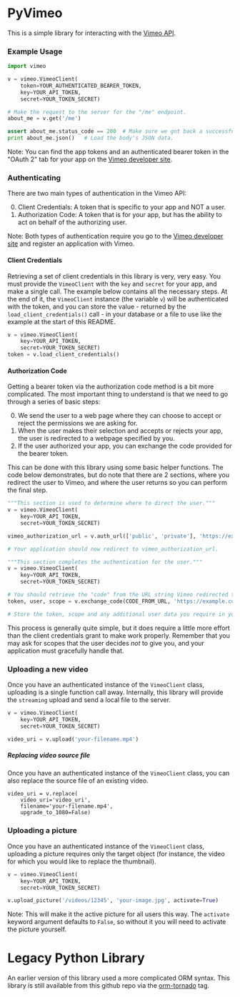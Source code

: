 # PyVimeo

This is a simple library for interacting with the [Vimeo API](https://developers.vimeo.com).

### Example Usage

```python
import vimeo

v = vimeo.VimeoClient(
    token=YOUR_AUTHENTICATED_BEARER_TOKEN,
    key=YOUR_API_TOKEN,
    secret=YOUR_TOKEN_SECRET)

# Make the request to the server for the "/me" endpoint.
about_me = v.get('/me')

assert about_me.status_code == 200  # Make sure we got back a successful response.
print about_me.json()   # Load the body's JSON data.

```

Note:  You can find the app tokens and an authenticated bearer token in the "OAuth 2" tab for your app on the [Vimeo developer site](https://developer.vimeo.com/apps).

### Authenticating

There are two main types of authentication in the Vimeo API:

0. Client Credentials: A token that is specific to your app and NOT a user.
0. Authorization Code: A token that is for your app, but has the ability to act on behalf of the authorizing user.

Note:  Both types of authentication require you go to the [Vimeo developer site](https://developer.vimeo.com/apps) and register an application with Vimeo.

#### Client Credentials

Retrieving a set of client credentials in this library is very, very easy.  You must provide the `VimeoClient` with the `key` and `secret` for your app, and make a single call.  The example below contains all the necessary steps.  At the end of it, the `VimeoClient` instance (the variable `v`) will be authenticated with the token, and you can store the value - returned by the `load_client_credentials()` call - in your database or a file to use like the example at the start of this README.

```python
v = vimeo.VimeoClient(
    key=YOUR_API_TOKEN,
    secret=YOUR_TOKEN_SECRET)
token = v.load_client_credentials()
```

#### Authorization Code

Getting a bearer token via the authorization code method is a bit more complicated.  The most important thing to understand is that we need to go through a series of basic steps:

0. We send the user to a web page where they can choose to accept or reject the permissions we are asking for.
0. When the user makes their selection and accepts or rejects your app, the user is redirected to a webpage specified by you.
0. If the user authorized your app, you can exchange the code provided for the bearer token.

This can be done with this library using some basic helper functions.  The code below demonstrates, but do note that there are 2 sections, where you redirect the user to Vimeo, and where the user returns so you can perform the final step.

```python
"""This section is used to determine where to direct the user."""
v = vimeo.VimeoClient(
    key=YOUR_API_TOKEN,
    secret=YOUR_TOKEN_SECRET)

vimeo_authorization_url = v.auth_url(['public', 'private'], 'https://example.com')

# Your application should now redirect to vimeo_authorization_url.
```

```python
"""This section completes the authentication for the user."""
v = vimeo.VimeoClient(
    key=YOUR_API_TOKEN,
    secret=YOUR_TOKEN_SECRET)

# You should retrieve the "code" from the URL string Vimeo redirected to.  Here that's named CODE_FROM_URL
token, user, scope = v.exchange_code(CODE_FROM_URL, 'https://example.com')

# Store the token, scope and any additional user data you require in your database so users do not have to re-authorize your application repeatedly.
```

This process is generally quite simple, but it does require a little more effort than the client credentials grant to make work properly.  Remember that you may ask for scopes that the user decides *not* to give you, and your application must gracefully handle that.

### Uploading a new video

Once you have an authenticated instance of the `VimeoClient` class, uploading is a single function call away.  Internally, this library will provide the `streaming` upload and send a local file to the server.

```python
v = vimeo.VimeoClient(
    key=YOUR_API_TOKEN,
    secret=YOUR_TOKEN_SECRET)

video_uri = v.upload('your-filename.mp4')
```

##### Replacing video source file

Once you have an authenticated instance of the `VimeoClient` class, you can also replace the source file of an existing video.

```
video_uri = v.replace(
    video_uri='video_uri', 
    filename='your-filename.mp4',
    upgrade_to_1080=False)
```

### Uploading a picture

Once you have an authenticated instance of the `VimeoClient` class, uploading a picture requires only the target object (for instance, the video for which you would like to replace the thumbnail).

```python
v = vimeo.VimeoClient(
    key=YOUR_API_TOKEN,
    secret=YOUR_TOKEN_SECRET)

v.upload_picture('/videos/12345', 'your-image.jpg', activate=True)
```

Note:  This will make it the active picture for all users this way.  The `activate` keyword argument defaults to `False`, so without it you will need to activate the picture yourself.

# Legacy Python Library

An earlier version of this library used a more complicated ORM syntax.  This library is still available from this github repo via the [orm-tornado](https://github.com/vimeo/vimeo.py/releases/tag/orm-tornado) tag.
